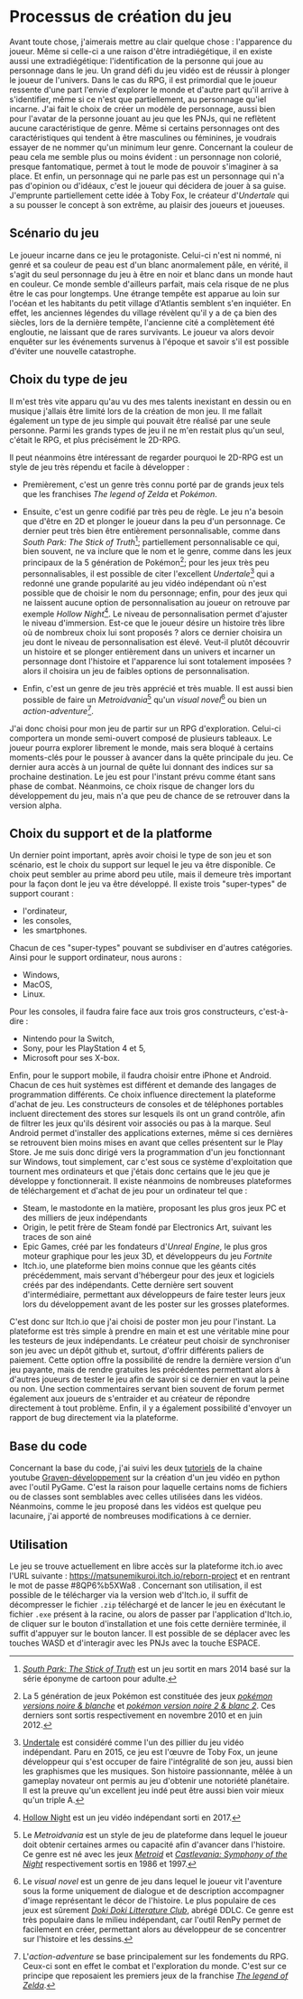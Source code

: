 # Processus de création du jeu
Avant toute chose, j'aimerais mettre au clair quelque chose : l'apparence du joueur. Même si celle-ci a une raison d'être intradiégétique, il en existe aussi une extradiégétique: l'identification de la personne qui joue au personnage dans le jeu. Un grand défi du jeu vidéo est de réussir à plonger le joueur de l'univers. Dans le cas du RPG, il est primordial que le joueur ressente d'une part l'envie d'explorer le monde et d'autre part qu'il arrive à s'identifier, même si ce n'est que partiellement, au personnage qu'iel incarne. J'ai fait le choix de créer un modèle de personnage, aussi bien pour l'avatar de la personne jouant au jeu que les PNJs, qui ne reflètent aucune caractéristique de genre. Même si certains personnages ont des caractéristiques qui tendent à être masculines ou féminines, je voudrais essayer de ne nommer qu'un minimum leur genre. Concernant la couleur de peau cela me semble plus ou moins évident : un personnage non colorié, presque fantomatique, permet à tout le mode de pouvoir s'imaginer à sa place. Et enfin, un personnage qui ne parle pas est un personnage qui n'a pas d'opinion ou d'idéaux, c'est le joueur qui décidera de jouer à sa guise. J'emprunte partiellement cette idée à Toby Fox, le créateur d'_Undertale_ qui a su pousser le concept à son extrême, au plaisir des joueurs et joueuses.

## Scénario du jeu
Le joueur incarne dans ce jeu le protagoniste. Celui-ci n'est ni nommé, ni genré et sa couleur de peau est d'un blanc anormalement pâle, en vérité, il s'agit du seul personnage du jeu à être en noir et blanc dans un monde haut en couleur. Ce monde semble d'ailleurs parfait, mais cela risque de ne plus être le cas pour longtemps. Une étrange tempête est apparue au loin sur l'océan et les habitants du petit village d'Atlantis semblent s'en inquiéter. En effet, les anciennes légendes du village révèlent qu'il y a de ça bien des siècles, lors de la dernière tempête, l'ancienne cité a complètement été engloutie, ne laissant que de rares survivants. Le joueur va alors devoir enquêter sur les événements survenus à l'époque et savoir s'il est possible d'éviter une nouvelle catastrophe.

## Choix du type de jeu
Il m'est très vite apparu qu'au vu des mes talents inexistant en dessin ou en musique j'allais être limité lors de la création de mon jeu. Il me fallait également un type de jeu simple qui pouvait être réalisé par une seule personne. Parmi les grands types de jeu il ne m'en restait plus qu'un seul, c'était le RPG, et plus précisément le 2D-RPG.

Il peut néanmoins être intéressant de regarder pourquoi le 2D-RPG est un style de jeu très répendu et facile à développer :
- Premièrement, c'est un genre très connu porté par de grands jeux tels que les franchises _The legend of Zelda_ et _Pokémon_.

- Ensuite, c'est un genre codifié par très peu de règle. Le jeu n'a besoin que d'être en 2D et plonger le joueur dans la peu d'un personnage. Ce dernier peut très bien être entièrement personnalisable, comme dans _South Park: The Stick of Truth_[^south_park]; partiellement personnalisable ce qui, bien souvent, ne va inclure que le nom et le genre, comme dans les jeux principaux de la 5 génération de Pokémon[^pokégen]; pour les jeux très peu personnalisables, il est possible de citer l'excellent _Undertale_[^undetale] qui a redonné une grande popularité au jeu vidéo indépendant où n'est possible que de choisir le nom du personnage; enfin, pour des jeux qui ne laissent aucune option de personnalisation au joueur on retrouve par exemple _Hollow Night_[^hollow_night]. Le niveau de personnalisation permet d'ajuster le niveau d'immersion. Est-ce que le joueur désire un histoire très libre où de nombreux choix lui sont proposés ? alors ce dernier choisira un jeu dont le niveau de personnalisation est élevé. Veut-il plutôt découvrir un histoire et se plonger entièrement dans un univers et incarner un personnage dont l'histoire et l'apparence lui sont totalement imposées ? alors il choisira un jeu de faibles options de personnalisation.

- Enfin, c'est un genre de jeu très apprécié et très muable. Il est aussi bien possible de faire un _Metroidvania_[^metroidvania] qu'un _visual novel_[^visual_novel] ou bien un _action-adventure_[^action_adventure].

J'ai donc choisi pour mon jeu de partir sur un RPG d'exploration. Celui-ci comportera un monde semi-ouvert composé de plusieurs tableaux. Le joueur pourra explorer librement le monde, mais sera bloqué à certains moments-clés pour le pousser à avancer dans la quête principale du jeu. Ce dernier aura accès à un journal de quête lui donnant des indices sur sa prochaine destination. Le jeu est pour l'instant prévu comme étant sans phase de combat. Néanmoins, ce choix risque de changer lors du développement du jeu, mais n'a que peu de chance de se retrouver dans la version alpha.

## Choix du support et de la platforme
Un dernier point important, après avoir choisi le type de son jeu et son scénario, est le choix du support sur lequel le jeu va être disponible. Ce choix peut sembler au prime abord peu utile, mais il demeure très important pour la façon dont le jeu va être développé. Il existe trois "super-types" de support courant :
- l'ordinateur,
- les consoles,
- les smartphones.

Chacun de ces "super-types" pouvant se subdiviser en d'autres catégories. Ainsi pour le support ordinateur, nous aurons :
- Windows,
- MacOS,
- Linux.

Pour les consoles, il faudra faire face aux trois gros constructeurs, c'est-à-dire :
- Nintendo pour la Switch,
- Sony, pour les PlayStation 4 et 5,
- Microsoft pour ses X-box.

Enfin, pour le support mobile, il faudra choisir entre iPhone et Android. Chacun de ces huit systèmes est différent et demande des langages de programmation différents. Ce choix influence directement la plateforme d'achat de jeu. Les constructeurs de consoles et de téléphones portables incluent directement des stores sur lesquels ils ont un grand contrôle, afin de filtrer les jeux qu'ils désirent voir associés ou pas à la marque. Seul Android permet d'installer des applications externes, même si ces dernières se retrouvent bien moins mises en avant que celles présentent sur le Play Store. Je me suis donc dirigé vers la programmation d'un jeu fonctionnant sur Windows, tout simplement, car c'est sous ce système d'exploitation que tournent mes ordinateurs et que j'étais donc certains que le jeu que je développe y fonctionnerait. Il existe néanmoins de nombreuses plateformes de téléchargement et d'achat de jeu pour un ordinateur tel que :
- Steam, le mastodonte en la matière, proposant les plus gros jeux PC et des milliers de jeux indépendants
- Origin, le petit frère de Steam fondé par Electronics Art, suivant les traces de son ainé
- Epic Games, créé par les fondateurs d'_Unreal Engine_, le plus gros moteur graphique pour les jeux 3D, et développeurs du jeu _Fortnite_
- Itch.io, une plateforme bien moins connue que les géants cités précédemment, mais servant d'hébergeur pour des jeux et logiciels créés par des indépendants. Cette dernière sert souvent d'intermédiaire, permettant aux développeurs de faire tester leurs jeux lors du développement avant de les poster sur les grosses plateformes.

C'est donc sur Itch.io que j'ai choisi de poster mon jeu pour l'instant. La plateforme est très simple à prendre en main et est une véritable mine pour les testeurs de jeux indépendants. Le créateur peut choisir de synchroniser son jeu avec un dépôt github et, surtout, d'offrir différents paliers de paiement. Cette option offre la possibilité de rendre la dernière version d'un jeu payante, mais de rendre gratuites les précédentes permettant alors à d'autres joueurs de tester le jeu afin de savoir si ce dernier en vaut la peine ou non. Une section commentaires servant bien souvent de forum permet également aux joueurs de s'entraider et au créateur de répondre directement à tout problème. Enfin, il y a également possibilité d'envoyer un rapport de bug directement via la plateforme.



[^south_park]: [_South Park: The Stick of Truth_](store.steampowered.com/app/213670/South_Park_The_Stick_of_Truth/) est un jeu sortit en mars 2014 basé sur la série éponyme de cartoon pour adulte.

[^pokégen]: La 5 génération de jeux Pokémon est constituée des jeux [_pokémon versions noire & blanche_](bulbapedia.bulbagarden.net/wiki/Pok%C3%A9mon_Black_and_White_Versions) et [_pokémon version noire 2 & blanc 2_](bulbapedia.bulbagarden.net/wiki/Pok%C3%A9mon_Black_and_White_Versions_2). Ces derniers sont sortis respectivement en novembre 2010 et en juin 2012.

[^undetale]: [Undertale](store.steampowered.com/app/391540/Undertale/) est considéré comme l'un des pillier du jeu vidéo indépendant. Paru en 2015, ce jeu est l'œuvre de Toby Fox, un jeune développeur qui s'est occuper de faire l'intégralité de son jeu, aussi bien les graphismes que les musiques. Son histoire passionnante, mêlée à un gameplay novateur ont permis au jeu d'obtenir une notoriété planétaire. Il est la preuve qu'un excellent jeu indé peut être aussi bien voir mieux qu'un triple A.

[^hollow_night]: [Hollow Night](store.steampowered.com/app/367520/Hollow_Knight/) est un jeu vidéo indépendant sorti en 2017.

[^metroidvania]: Le _Metroidvania_ est un style de jeu de plateforme dans lequel le joueur doit obtenir certaines armes ou capacité afin d'avancer dans l'histoire. Ce genre est né avec les jeux [_Metroid_](www.nintendo.ch/fr/Jeux/NES/Metroid--275726.html) et [_Castlevania: Symphony of the Night_](www.konami.com/games/castlevania/us/en-us/page/history_2020_son) respectivement sortis en 1986 et 1997.

[^visual_novel]: Le _visual novel_ est un genre de jeu dans lequel le joueur vit l'aventure sous la forme uniquement de dialogue et de description accompagner d'image représentant le décor de l'histoire. Le plus populaire de ces jeux est sûrement [_Doki Doki Litterature Club_](ddlc.moe/), abrégé DDLC. Ce genre est très populaire dans le milieu indépendant, car l'outil RenPy permet de facilement en créer, permettant alors au développeur de se concentrer sur l'histoire et les dessins.

[^action_adventure]: L'_action-adventure_ se base principalement sur les fondements du RPG. Ceux-ci sont en effet le combat et l'exploration du monde. C'est sur ce principe que reposaient les premiers jeux de la franchise [_The legend of Zelda_](www.nintendo.ch/fr/Jeux/NES/The-Legend-of-Zelda-796345.html).

## Base du code
Concernant la base du code, j'ai suivi les deux [tutoriels](www.youtube.com/playlist?list=PLtPwmrrs3MDra5ODQ5Vift8bKVJJ7qI6U) de la chaine youtube [Graven-développement](www.youtube.com/@Gravenilvectuto) sur la création d'un jeu vidéo en python avec l'outil PyGame. C'est la raison pour laquelle certains noms de fichiers ou de classes sont semblables avec celles utilisées dans les vidéos. Néanmoins, comme le jeu proposé dans les vidéos est quelque peu lacunaire, j'ai apporté de nombreuses modifications à ce dernier.

## Utilisation
Le jeu se trouve actuellement en libre accès sur la plateforme itch.io avec l'URL suivante : https://matsunemikuroi.itch.io/reborn-project et en rentrant le mot de passe #8QP6%b5XWa8 . Concernant son utilisation, il est possible de le télécharger via la version web d'Itch.io, il suffit de décompresser le fichier ```.zip``` téléchargé et de lancer le jeu en éxécutant le fichier ```.exe``` présent à la racine, ou alors de passer par l'application d'Itch.io, de cliquer sur le bouton d'installation et une fois cette dernière terminée, il suffit d'appuyer sur le bouton lancer. Il est possible de se déplacer avec les touches WASD et d'interagir avec les PNJs avec la touche ESPACE.